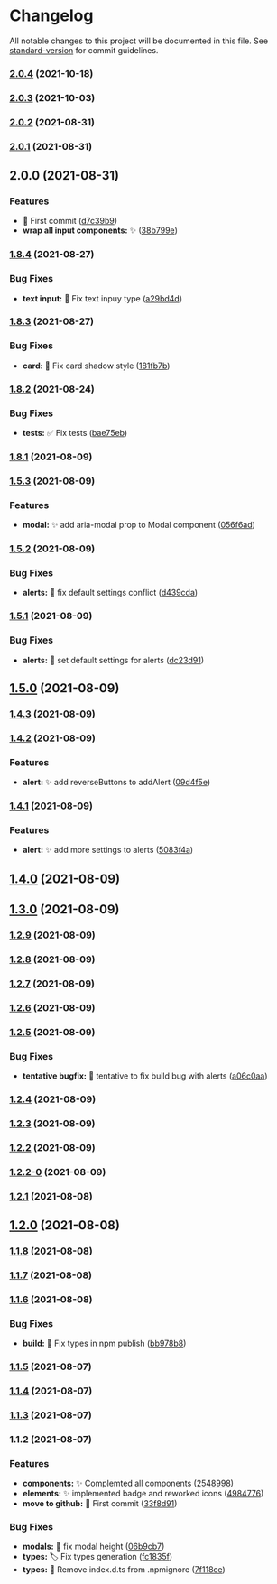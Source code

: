 # Changelog

All notable changes to this project will be documented in this file. See [standard-version](https://github.com/conventional-changelog/standard-version) for commit guidelines.

### [2.0.4](https://github.com/luciancaetano/lens-ui/compare/v2.0.3...v2.0.4) (2021-10-18)

### [2.0.3](https://github.com/luciancaetano/lens-ui/compare/v2.0.2...v2.0.3) (2021-10-03)

### [2.0.2](https://github.com/luciancaetano/lens-ui/compare/v2.0.1...v2.0.2) (2021-08-31)

### [2.0.1](https://github.com/luciancaetano/lens-ui/compare/v2.0.0...v2.0.1) (2021-08-31)

## 2.0.0 (2021-08-31)


### Features

* :tada:  First commit ([d7c39b9](https://github.com/luciancaetano/lens-ui/commit/d7c39b9aecad98dd76cccc68e0416557b7f21e63))
* **wrap all input components:** :sparkles: ([38b799e](https://github.com/luciancaetano/lens-ui/commit/38b799e45984dcde1f8faaada437385089ed7d72))

### [1.8.4](https://github.com/luciancaetano/lens-ui/compare/v1.8.3...v1.8.4) (2021-08-27)


### Bug Fixes

* **text input:** :bug:  Fix text inpuy type ([a29bd4d](https://github.com/luciancaetano/lens-ui/commit/a29bd4d6110c6882e5cec240e63e89788f587048))

### [1.8.3](https://github.com/luciancaetano/lens-ui/compare/v1.8.2...v1.8.3) (2021-08-27)


### Bug Fixes

* **card:** :bug:  Fix card shadow style ([181fb7b](https://github.com/luciancaetano/lens-ui/commit/181fb7bada7dee8595da99ad67dcf0ac080fae23))

### [1.8.2](https://github.com/luciancaetano/lens-ui/compare/v1.8.1...v1.8.2) (2021-08-24)


### Bug Fixes

* **tests:** :white_check_mark:  Fix tests ([bae75eb](https://github.com/luciancaetano/lens-ui/commit/bae75eb84f6c4aefd04fe5b7305afa616c9a8062))

### [1.8.1](https://github.com/luciancaetano/lens-ui/compare/v1.5.3...v1.8.1) (2021-08-09)

### [1.5.3](https://github.com/luciancaetano/lens-ui/compare/v1.5.2...v1.5.3) (2021-08-09)


### Features

* **modal:** :sparkles:  add aria-modal prop to Modal component ([056f6ad](https://github.com/luciancaetano/lens-ui/commit/056f6ad7576e4fa0d769e65d892e38415a2258aa))

### [1.5.2](https://github.com/luciancaetano/lens-ui/compare/v1.5.1...v1.5.2) (2021-08-09)


### Bug Fixes

* **alerts:** :bug:  fix default settings conflict ([d439cda](https://github.com/luciancaetano/lens-ui/commit/d439cda61a21c10c5fd22c35a7ae0af62d4e00de))

### [1.5.1](https://github.com/luciancaetano/lens-ui/compare/v1.5.0...v1.5.1) (2021-08-09)


### Bug Fixes

* **alerts:** :bug:  set default settings for alerts ([dc23d91](https://github.com/luciancaetano/lens-ui/commit/dc23d914736a568394ba5247f30932e2afd3f0e5))

## [1.5.0](https://github.com/luciancaetano/lens-ui/compare/v1.4.3...v1.5.0) (2021-08-09)

### [1.4.3](https://github.com/luciancaetano/lens-ui/compare/v1.4.2...v1.4.3) (2021-08-09)

### [1.4.2](https://github.com/luciancaetano/lens-ui/compare/v1.4.1...v1.4.2) (2021-08-09)


### Features

* **alert:** :sparkles:  add reverseButtons to addAlert ([09d4f5e](https://github.com/luciancaetano/lens-ui/commit/09d4f5eccf635c8c5ce89d6c890ab87cbae99b22))

### [1.4.1](https://github.com/luciancaetano/lens-ui/compare/v1.4.0...v1.4.1) (2021-08-09)


### Features

* **alert:** :sparkles:  add more settings to alerts ([5083f4a](https://github.com/luciancaetano/lens-ui/commit/5083f4ae24cd88ce716bffae692b2b900dc60024))

## [1.4.0](https://github.com/luciancaetano/lens-ui/compare/v1.3.0...v1.4.0) (2021-08-09)

## [1.3.0](https://github.com/luciancaetano/lens-ui/compare/v1.2.9...v1.3.0) (2021-08-09)

### [1.2.9](https://github.com/luciancaetano/lens-ui/compare/v1.2.8...v1.2.9) (2021-08-09)

### [1.2.8](https://github.com/luciancaetano/lens-ui/compare/v1.2.7...v1.2.8) (2021-08-09)

### [1.2.7](https://github.com/luciancaetano/lens-ui/compare/v1.2.6...v1.2.7) (2021-08-09)

### [1.2.6](https://github.com/luciancaetano/lens-ui/compare/v1.2.5...v1.2.6) (2021-08-09)

### [1.2.5](https://github.com/luciancaetano/lens-ui/compare/v1.2.4...v1.2.5) (2021-08-09)


### Bug Fixes

* **tentative bugfix:** :bug:  tentative to fix build bug with alerts ([a06c0aa](https://github.com/luciancaetano/lens-ui/commit/a06c0aa3ade1ede1c6e8a69638babfd0bc4fb7d1))

### [1.2.4](https://github.com/luciancaetano/lens-ui/compare/v1.2.3...v1.2.4) (2021-08-09)

### [1.2.3](https://github.com/luciancaetano/lens-ui/compare/v1.2.2...v1.2.3) (2021-08-09)

### [1.2.2](https://github.com/luciancaetano/lens-ui/compare/v1.2.2-0...v1.2.2) (2021-08-09)

### [1.2.2-0](https://github.com/luciancaetano/lens-ui/compare/v1.2.1...v1.2.2-0) (2021-08-09)

### [1.2.1](https://github.com/luciancaetano/lens-ui/compare/v1.2.0...v1.2.1) (2021-08-08)

## [1.2.0](https://github.com/luciancaetano/lens-ui/compare/v1.1.8...v1.2.0) (2021-08-08)

### [1.1.8](https://github.com/luciancaetano/lens-ui/compare/v1.1.7...v1.1.8) (2021-08-08)

### [1.1.7](https://github.com/luciancaetano/lens-ui/compare/v1.1.6...v1.1.7) (2021-08-08)

### [1.1.6](https://github.com/luciancaetano/lens-ui/compare/v1.1.5...v1.1.6) (2021-08-08)


### Bug Fixes

* **build:** :green_heart:  Fix types in npm publish ([bb978b8](https://github.com/luciancaetano/lens-ui/commit/bb978b8ca5d4586c49c722286e6c726efc033002))

### [1.1.5](https://github.com/luciancaetano/lens-ui/compare/v1.1.4...v1.1.5) (2021-08-07)

### [1.1.4](https://github.com/luciancaetano/lens-ui/compare/v1.1.3...v1.1.4) (2021-08-07)

### [1.1.3](https://github.com/luciancaetano/lens-ui/compare/v1.1.2...v1.1.3) (2021-08-07)

### 1.1.2 (2021-08-07)


### Features

* **components:** :sparkles:  Complemted all components ([2548998](https://github.com/luciancaetano/lens-ui/commit/25489983dcd65a1710ee39dbddc229c989d8a068))
* **elements:** :sparkles:  implemented badge and reworked icons ([4984776](https://github.com/luciancaetano/lens-ui/commit/49847768f819ece6964ed042e61ff523fb018c06))
* **move to github:** :tada:  First commit ([33f8d91](https://github.com/luciancaetano/lens-ui/commit/33f8d9111bd55d615dc2384f80e5553ca26f277d))


### Bug Fixes

* **modals:** :bug:  fix modal height ([06b9cb7](https://github.com/luciancaetano/lens-ui/commit/06b9cb79967c00260ba54998728b5c19ed8b9cab))
* **types:** :label:  Fix types generation ([fc1835f](https://github.com/luciancaetano/lens-ui/commit/fc1835fcc6c1d1e8a9b19b56ebb0531340197a16))
* **types:** :see_no_evil:  Remove index.d.ts from .npmignore ([7f118ce](https://github.com/luciancaetano/lens-ui/commit/7f118ce565814b4ad9c851c41969e7ec6a1ffdb1))
